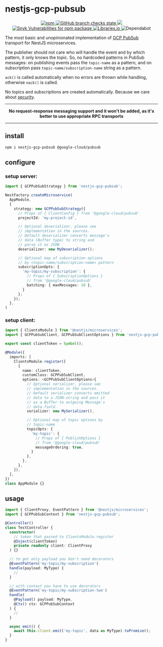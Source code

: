 # nestjs-gcp-pubsub

<p align="center">
  <a href="https://www.npmjs.com/package/nestjs-gcp-pubsub">
    <img alt="npm" src="https://img.shields.io/npm/v/nestjs-gcp-pubsub" />
  </a>
  <a href="https://github.com/iamolegga/nestjs-gcp-pubsub/actions">
    <img alt="GitHub branch checks state" src="https://badgen.net/github/checks/iamolegga/nestjs-gcp-pubsub">
  </a>
  <a href="https://codeclimate.com/github/iamolegga/nestjs-gcp-pubsub/test_coverage">
    <img src="https://api.codeclimate.com/v1/badges/28ec1572289cf56bc6fd/test_coverage" />
  </a>
  <a href="https://snyk.io/test/github/iamolegga/nestjs-gcp-pubsub">
    <img alt="Snyk Vulnerabilities for npm package" src="https://img.shields.io/snyk/vulnerabilities/npm/nestjs-gcp-pubsub" />
  </a>
  <a href="https://libraries.io/npm/nestjs-gcp-pubsub">
    <img alt="Libraries.io" src="https://img.shields.io/librariesio/release/npm/nestjs-gcp-pubsub">
  </a>
  <img alt="Dependabot" src="https://badgen.net/github/dependabot/iamolegga/nestjs-gcp-pubsub">
</p>

The most basic and unopinionated implementation of [GCP PubSub](https://cloud.google.com/pubsub/) transport for NestJS microservices.

The publisher should not care who will handle the event and by which pattern, it only knows the topic. So, no hardcoded patterns in PubSub messages: on publishing events pass the `topic-name` as a pattern, and on subscription pass `topic-name/subscription-name` string as a pattern.

`ack()` is called automatically when no errors are thrown while handling, otherwise `nack()` is called.

No topics and subscriptions are created automatically. Because we care about [security](https://cloud.google.com/pubsub/docs/authentication).

---

<center>
<b>No request-response messaging support and it won't be added, as it's better to use appropriate RPC transports</b>
</center>

---

## install

```sh
npm i nestjs-gcp-pubsub @google-cloud/pubsub
```

## configure

### setup server:

```ts
import { GCPPubSubStrategy } from 'nestjs-gcp-pubsub';

NestFactory.createMicroservice(
  AppModule,
  {
    strategy: new GCPPubSubStrategy({
      // Props of { ClientConfig } from '@google-cloud/pubsub'
      projectId: 'my-project-id',

      // Optional deserializer, please see
      // implementation in the sources.
      // Default deserializer converts message's
      // data (Buffer type) to string and
      // parse it as JSON
      deserializer: new MyDeserializer();

      // Optional map of subscription options
      // by <topic-name/subscription-name> pattern
      subscriptionOpts: {
        'my-topic/my-subscription': {
          // Props of { SubscriptionOptions }
          // from '@google-cloud/pubsub'
          batching: { maxMessages: 10 },
        }
      };
    });
  },
)
```

### setup client:

```ts
import { ClientsModule } from '@nestjs/microservices';
import { GCPPubSubClient, GCPPubSubClientOptions } from 'nestjs-gcp-pubsub';

export const clientToken = Symbol();

@Module({
  imports: [
    ClientsModule.register([
      {
        name: clientToken,
        customClass: GCPPubSubClient,
        options: <GCPPubSubClientOptions>{
          // Optional serializer, please see
          // implementation in the sources.
          // Default serializer converts emitted
          // data to a JSON-string and pass it
          // as a Buffer to outgoing Message's
          // data field.
          serializer: new MySerializer(),

          // Optional map of topic options by
          // topic-name
          topicOpts: {
            'my-topic': {
              // Props of { PublishOptions }
              // from '@google-cloud/pubsub'
              messageOrdering: true,
            }
          },
        },
      },
    ]),
  ],
})
class AppModule {}
```

## usage

```ts
import { ClientProxy, EventPattern } from '@nestjs/microservices';
import { GCPPubSubContext } from 'nestjs-gcp-pubsub';

@Controller()
class TestController {
  constructor(
    // token that passed to ClientsModule.register
    @Inject(clientToken)
    private readonly client: ClientProxy
  ) {}

  // to get only payload you don't need decorators
  @EventPattern('my-topic/my-subscription')
  handle(payload: MyType) {
    //
  }

  // with context you have to use decorators
  @EventPattern('my-topic/my-subscription-two')
  handle(
    @Payload() payload: MyType,
    @Ctx() ctx: GCPPubSubContext
  ) {
    // 
  }

  async emit() {
    await this.client.emit('my-topic', data as MyType).toPromise();
  }
}
```
